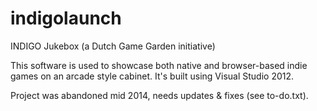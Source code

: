 # indigolaunch

INDIGO Jukebox (a Dutch Game Garden initiative)  

This software is used to showcase both native and browser-based indie games on an arcade style cabinet.
It's built using Visual Studio 2012.

Project was abandoned mid 2014, needs updates & fixes (see to-do.txt).
